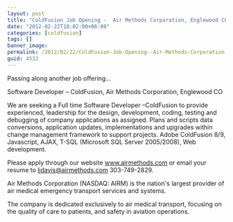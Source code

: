 ```yaml
---
layout: post
title: "ColdFusion Job Opening -  Air Methods Corporation, Englewood CO"
date: "2012-02-22T18:02:00+06:00"
categories: [coldfusion]
tags: []
banner_image: 
permalink: /2012/02/22/ColdFusion-Job-Opening--Air-Methods-Corporation-Englewood-CO
guid: 4532
---
```


Passing along another job offering...

Software Developer – ColdFusion, Air Methods Corporation, Englewood CO

We are seeking a Full time Software Developer –ColdFusion  to provide experienced, leadership for the design, development, coding, testing and debugging of company applications as assigned.  Plans and scripts data conversions, application updates, implementations and upgrades within change management framework to support projects.  Adobe ColdFusion 8/9, Javascript, AJAX, T-SQL (Microsoft SQL Server 2005/2008), Web development.

Please apply through our website <a href="http://www.airmethods.com">www.airmethods.com</a> or email your resume to ljdavis@airmethods.com 303-749-2829.

Air Methods Corporation (NASDAQ: AIRM) is the nation's largest provider of air medical emergency transport services and systems.

The company is dedicated exclusively to air medical transport, focusing on the quality of care to patients, and safety in aviation operations.